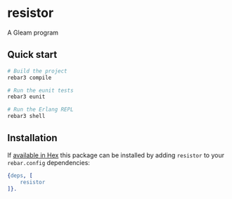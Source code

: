 # resistor

A Gleam program


## Quick start

```sh
# Build the project
rebar3 compile

# Run the eunit tests
rebar3 eunit

# Run the Erlang REPL
rebar3 shell
```


## Installation

If [available in Hex](https://www.rebar3.org/docs/dependencies#section-declaring-dependencies)
this package can be installed by adding `resistor` to your `rebar.config` dependencies:

```erlang
{deps, [
    resistor
]}.
```
